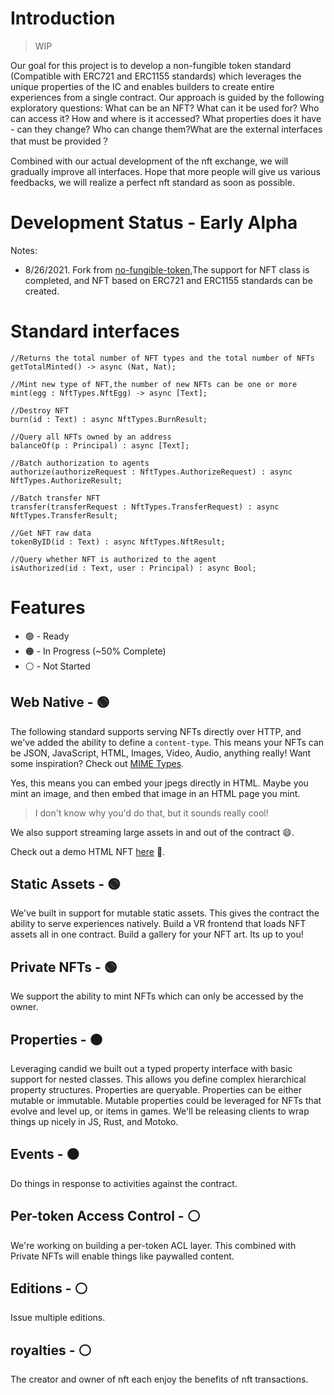 # Introduction

> WIP

Our goal for this project is to develop a non-fungible token standard (Compatible with ERC721 and ERC1155 standards) which leverages the unique properties of the IC and enables builders to create entire experiences from a single contract. Our approach is guided by the following exploratory questions: What can be an NFT? What can it be used for? Who can access it? How and where is it accessed? What properties does it have - can they change? Who can change them?What are the external interfaces that must be provided？

Combined with our actual development of the nft exchange, we will gradually improve all interfaces. Hope that more people will give us various feedbacks, we will realize a perfect nft standard as soon as possible.

# Development Status - **Early Alpha**

Notes:

* 8/26/2021. Fork from [no-fungible-token](https://github.com/DepartureLabsIC/non-fungible-token),The support for NFT class is completed, and NFT based on ERC721 and ERC1155 standards can be created.

# Standard interfaces 
```
//Returns the total number of NFT types and the total number of NFTs
getTotalMinted() -> async (Nat, Nat);

//Mint new type of NFT,the number of new NFTs can be one or more
mint(egg : NftTypes.NftEgg) -> async [Text];

//Destroy NFT
burn(id : Text) : async NftTypes.BurnResult;

//Query all NFTs owned by an address
balanceOf(p : Principal) : async [Text];

//Batch authorization to agents
authorize(authorizeRequest : NftTypes.AuthorizeRequest) : async NftTypes.AuthorizeResult;

//Batch transfer NFT
transfer(transferRequest : NftTypes.TransferRequest) : async NftTypes.TransferResult;

//Get NFT raw data
tokenByID(id : Text) : async NftTypes.NftResult;

//Query whether NFT is authorized to the agent
isAuthorized(id : Text, user : Principal) : async Bool;
```
# Features

* 🟢 - Ready
* 🟠 - In Progress (~50% Complete)
* ⚪ - Not Started

## Web Native - 🟢

The following standard supports serving NFTs directly over HTTP, and we've added the ability to define a `content-type`. This means your NFTs can be JSON, JavaScript, HTML, Images, Video, Audio, anything really! Want some inspiration? Check out [MIME Types](https://developer.mozilla.org/en-US/docs/Web/HTTP/Basics_of_HTTP/MIME_types). 

Yes, this means you can embed your jpegs directly in HTML. Maybe you mint an image, and then embed that image in an HTML page you mint. 

> I don't know why you'd do that, but it sounds really cool!


We also support streaming large assets in and out of the contract 😄.

Check out a demo HTML NFT [here](https://4gpah-faaaa-aaaaf-qabfq-cai.raw.ic0.app/nft/7) 👀.

## Static Assets - 🟢

We've built in support for mutable static assets. This gives the contract the ability to serve experiences natively. Build a VR frontend that loads NFT assets all in one contract. Build a gallery for your NFT art. Its up to you!

## Private NFTs - 🟢

We support the ability to mint NFTs which can only be accessed by the owner.

## Properties - 🟠

Leveraging candid we built out a typed property interface with basic support for nested classes. This allows you define complex hierarchical property structures. Properties are queryable. Properties can be either mutable or immutable. Mutable properties could be leveraged for NFTs that evolve and level up, or items in games. We'll be releasing clients to wrap things up nicely in JS, Rust, and Motoko.


## Events - 🟠

Do things in response to activities against the contract. 

## Per-token Access Control - ⚪

We're working on building a per-token ACL layer. This combined with Private NFTs will enable things like paywalled content.

## Editions - ⚪

Issue multiple editions.

## royalties -  ⚪

The creator and owner of nft each enjoy the benefits of nft transactions.
